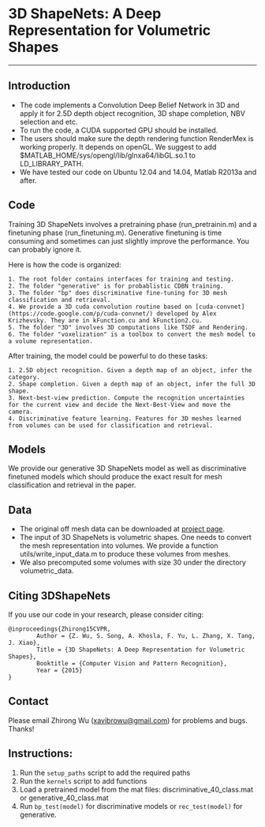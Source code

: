 # 3D ShapeNets: A Deep Representation for Volumetric Shapes
------------------------------------------------------------------------

## Introduction

- The code implements a Convolution Deep Belief Network in 3D and apply it for 2.5D depth object recognition, 3D shape completion, NBV selection and etc.
- To run the code, a CUDA supported GPU should be installed.
- The users should make sure the depth rendering function RenderMex is working properly. It depends on openGL. We suggest to add $MATLAB_HOME/sys/opengl/lib/glnxa64/libGL.so.1 to LD_LIBRARY_PATH.
- We have tested our code on Ubuntu 12.04 and 14.04, Matlab R2013a and after.

## Code

Training 3D ShapeNets involves a pretraining phase (run_pretrainin.m) and a finetuning phase (run_finetuning.m). Generative finetuning is time consuming and sometimes can just slightly improve the performance. You can probably ignore it.

Here is how the code is organized:

	1. The root folder contains interfaces for training and testing.
	2. The folder "generative" is for probablistic CDBN training.
	3. The folder "bp" does discriminative fine-tuning for 3D mesh classification and retrieval.
    4. We provide a 3D cuda convolution routine based on [cuda-convnet](https://code.google.com/p/cuda-convnet/) developed by Alex Krizhevsky. They are in kFunction.cu and kFunction2.cu.  
	5. The folder "3D" involves 3D computations like TSDF and Rendering.
	6. The folder "voxelization" is a toolbox to convert the mesh model to a volume representation. 
	

After training, the model could be powerful to do these tasks:

	1. 2.5D object recognition. Given a depth map of an object, infer the category.
	2. Shape completion. Given a depth map of an object, infer the full 3D shape.
	3. Next-best-view prediction. Compute the recognition uncertainties for the current view and decide the Next-Best-View and move the camera.
	4. Discriminative feature learning. Features for 3D meshes learned from volumes can be used for classification and retrieval.
	
## Models

We provide our generative 3D ShapeNets model as well as discriminative finetuned models which should produce the exact result for mesh classification and retrieval in the paper.

## Data

- The original off mesh data can be downloaded at [project page](http://3dshapenets.cs.princeton.edu).
- The input of 3D ShapeNets is volumetric shapes. One needs to convert the mesh representation into volumes. We provide a function utils/write_input_data.m to produce these volumes from meshes.
- We also precomputed some volumes with size 30 under the directory volumetric_data.

## Citing 3DShapeNets

If you use our code in your research, please consider citing:

	@inproceedings{Zhirong15CVPR,
        	Author = {Z. Wu, S. Song, A. Khosla, F. Yu, L. Zhang, X. Tang, J. Xiao},
        	Title = {3D ShapeNets: A Deep Representation for Volumetric Shapes},
        	Booktitle = {Computer Vision and Pattern Recognition},
        	Year = {2015}
	}

## Contact

Please email Zhirong Wu (xavibrowu@gmail.com) for problems and bugs. Thanks!

## Instructions:

1. Run the `setup_paths` script to add the required paths
2. Run the `kernels` script to add functions
3. Load a pretrained model from the mat files: discriminative_40_class.mat or generative_40_class.mat
4. Run `bp_test(model)` for discriminative models or `rec_test(model)` for generative.
